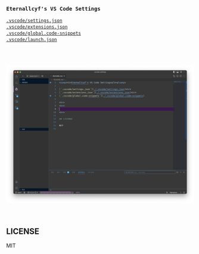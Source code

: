<samp><b>Eternallcyf's VS Code Settings</b></samp>

[`.vscode/settings.json`](./.vscode/settings.json)<br>
[`.vscode/extensions.json`](./.vscode/extensions.json)<br>
[`.vscode/global.code-snippets`](./.vscode/global.code-snippets)<br>
[`.vscode/launch.json`](./.vscode/launch.json)

<br>
<br>

![image](https://raw.githubusercontent.com/eternallycyf/vscode-settings/main/image.png)

<br>

## LICENSE

MIT
